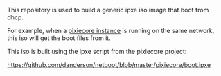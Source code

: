 This repository is used to build a generic ipxe iso image that boot from dhcp.

For example, when a [pixiecore instance](https://github.com/danderson/netboot/tree/master/pixiecore) is running on the same network, this iso
will get the boot files from it.

This iso is built using the ipxe script from the pixiecore project:

https://github.com/danderson/netboot/blob/master/pixiecore/boot.ipxe
